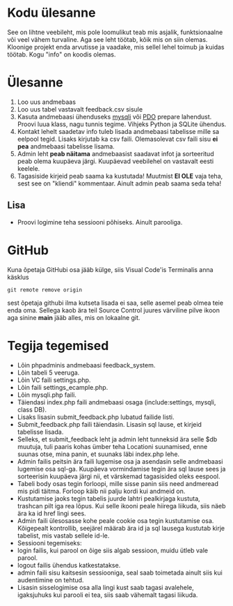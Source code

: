 # Kodu ülesanne 

See on lihtne veebileht, mis pole loomulikut teab mis asjalik, funktsionaalne või veel vähem turvaline. Aga see leht töötab, kõik mis on siin olemas. Kloonige projekt enda arvutisse ja vaadake, mis sellel lehel toimub ja kuidas töötab. Kogu "info" on koodis olemas. 

# Ülesanne

1. Loo uus andmebaas
2. Loo uus tabel vastavalt feedback.csv sisule
3. Kasuta andmebaasi ühenduseks [mysqli](https://www.php.net/manual/en/book.mysqli.php) või [PDO](https://www.php.net/manual/en/pdo.connections.php) prepare lahendust. Proovi luua klass, nagu tunnis tegime. Vihjeks Python ja SQLite ühendus.
4. Kontakt lehelt saadetav info tuleb lisada andmebaasi tabelisse mille sa eelpool tegid. Lisaks kirjutab ka csv faili. Olemasolevat csv faili sisu **ei pea** andmebaasi tabelisse lisama.
5. Admin leht **peab näitama** andmebaasist saadavat infot ja sorteeritud peab olema kuupäeva järgi. Kuupäevad veebilehel on vastavalt eesti keelele.
6. Tagasiside kirjeid peab saama ka kustutada! Muutmist **EI OLE** vaja teha, sest see on "kliendi" kommentaar. Ainult admin peab saama seda teha!

## Lisa
- Proovi logimine teha sessiooni põhiseks. Ainult parooliga.

# GitHub
Kuna õpetaja GitHubi osa jääb külge, siis Visual Code'is Terminalis anna käsklus 
```
git remote remove origin
```
sest õpetaja githubi ilma kutseta lisada ei saa, selle asemel peab olmea teie enda oma. Sellega kaob ära teil Source Control juures värviline pilve ikoon aga sinine **main** jääb alles, mis on lokaalne git.

# Tegija tegemised

* Lõin phpadminis andmebaasi feedback_system.
* Lõin tabeli 5 veeruga.
* Lõin VC faili settings.php.
* Lõin faili settings_ecample.php.
* Lõin mysqli.php faili.
* Täiendasi index.php faili andmebaasi osaga (include:settings, mysqli, class DB).
* Lisaks lisasin submit_feedback.php lubatud failide listi.
* Submit_feedback.php faili täiendasin. Lisasin sql lause, et kirjeid tabelisse lisada.
* Selleks, et submit_feedback leht ja admin leht tunneksid ära selle $db muutuja, tuli paaris kohas ümber teha Locationi suunamised, enne suunas otse, mina panin, et suunaks läbi index.php lehe.
* Admin failis peitsin ära faili lugemise osa ja asendasin selle andmebaasi lugemise osa sql-ga. Kuupäeva vormindamise tegin ära sql lause sees ja sorteerisin kuupäeva järgi nii, et värskemad tagasisided oleks eespool.
* Tabeli body osas tegin forloopi, mille sisse panin siis need andmeread mis pidi täitma. Forloop käib nii palju kordi kui andmeid on.
* Kustutamise jaoks tegin tabelis juurde lahtri pealkirjaga kustuta, trashcan pilt iga rea lõpus. Kui selle ikooni peale hiirega liikuda, siis näeb ära ka id href lingi sees.
* Admin faili ülesosasse kohe peale cookie osa tegin kustutamise osa. Kõigepealt kontrollib, seejärel määrab ära id ja sql lausega kustutab kirje tabelist, mis vastab sellele id-le.
* Sessiooni tegemiseks:
* login failis, kui parool on õige siis algab sessioon, muidu ütleb vale parool.
* logout failis ühendus katkestatakse.
* admin faili sisu kaitsesin sessiooniga, seal saab toimetada ainult siis kui audentimine on tehtud.
* Lisasin sisselogimise osa alla lingi kust saab tagasi avalehele, igaksjuhuks kui parooli ei tea, siis saab vähemalt tagasi liikuda. 

